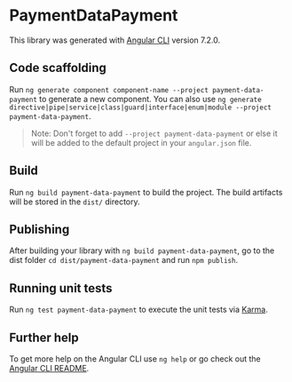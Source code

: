 # PaymentDataPayment

This library was generated with [Angular CLI](https://github.com/angular/angular-cli) version 7.2.0.

## Code scaffolding

Run `ng generate component component-name --project payment-data-payment` to generate a new component. You can also use `ng generate directive|pipe|service|class|guard|interface|enum|module --project payment-data-payment`.

> Note: Don't forget to add `--project payment-data-payment` or else it will be added to the default project in your `angular.json` file.

## Build

Run `ng build payment-data-payment` to build the project. The build artifacts will be stored in the `dist/` directory.

## Publishing

After building your library with `ng build payment-data-payment`, go to the dist folder `cd dist/payment-data-payment` and run `npm publish`.

## Running unit tests

Run `ng test payment-data-payment` to execute the unit tests via [Karma](https://karma-runner.github.io).

## Further help

To get more help on the Angular CLI use `ng help` or go check out the [Angular CLI README](https://github.com/angular/angular-cli/blob/master/README.md).
